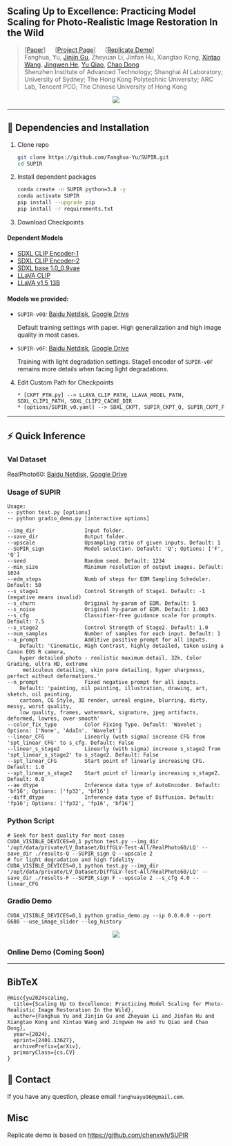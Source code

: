 ## Scaling Up to Excellence: Practicing Model Scaling for Photo-Realistic Image Restoration In the Wild

> [[Paper](https://arxiv.org/abs/2401.13627)] &emsp; [[Project Page](http://supir.xpixel.group/)] &emsp; [[Replicate Demo](https://replicate.com/shanginn/supir)] <br>
> Fanghua, Yu, [Jinjin Gu](https://www.jasongt.com/), Zheyuan Li, Jinfan Hu, Xiangtao Kong, [Xintao Wang](https://xinntao.github.io/), [Jingwen He](https://scholar.google.com.hk/citations?user=GUxrycUAAAAJ), [Yu Qiao](https://scholar.google.com.hk/citations?user=gFtI-8QAAAAJ), [Chao Dong](https://scholar.google.com.hk/citations?user=OSDCB0UAAAAJ) <br>
> Shenzhen Institute of Advanced Technology; Shanghai AI Laboratory; University of Sydney; The Hong Kong Polytechnic University; ARC Lab, Tencent PCG; The Chinese University of Hong Kong <br>


<p align="center">
  <img src="assets/teaser.png">
</p>

---
## 🔧 Dependencies and Installation

1. Clone repo
    ```bash
    git clone https://github.com/Fanghua-Yu/SUPIR.git
    cd SUPIR
    ```

2. Install dependent packages
    ```bash
    conda create -n SUPIR python=3.8 -y
    conda activate SUPIR
    pip install --upgrade pip
    pip install -r requirements.txt
    ```

3. Download Checkpoints
#### Dependent Models
* [SDXL CLIP Encoder-1](https://huggingface.co/openai/clip-vit-large-patch14)
* [SDXL CLIP Encoder-2](https://huggingface.co/laion/CLIP-ViT-bigG-14-laion2B-39B-b160k)
* [SDXL base 1.0_0.9vae](https://huggingface.co/stabilityai/stable-diffusion-xl-base-1.0/blob/main/sd_xl_base_1.0_0.9vae.safetensors)
* [LLaVA CLIP](https://huggingface.co/openai/clip-vit-large-patch14-336)
* [LLaVA v1.5 13B](https://huggingface.co/liuhaotian/llava-v1.5-13b)


#### Models we provided:
* `SUPIR-v0Q`: [Baidu Netdisk](https://pan.baidu.com/s/1lnefCZhBTeDWijqbj1jIyw?pwd=pjq6), [Google Drive](https://drive.google.com/drive/folders/1yELzm5SvAi9e7kPcO_jPp2XkTs4vK6aR?usp=sharing)
    
    Default training settings with paper. High generalization and high image quality in most cases.

* `SUPIR-v0F`: [Baidu Netdisk](https://pan.baidu.com/s/1AECN8NjiVuE3hvO8o-Ua6A?pwd=k2uz), [Google Drive](https://drive.google.com/drive/folders/1yELzm5SvAi9e7kPcO_jPp2XkTs4vK6aR?usp=sharing)

    Training with light degradation settings. Stage1 encoder of `SUPIR-v0F` remains more details when facing light degradations.

4. Edit Custom Path for Checkpoints
    ```
    * [CKPT_PTH.py] --> LLAVA_CLIP_PATH, LLAVA_MODEL_PATH, SDXL_CLIP1_PATH, SDXL_CLIP2_CACHE_DIR 
    * [options/SUPIR_v0.yaml] --> SDXL_CKPT, SUPIR_CKPT_Q, SUPIR_CKPT_F
    ```
---

## ⚡ Quick Inference
### Val Dataset
RealPhoto60: [Baidu Netdisk](https://pan.baidu.com/s/1CJKsPGtyfs8QEVCQ97voBA?pwd=aocg), [Google Drive](https://drive.google.com/drive/folders/1yELzm5SvAi9e7kPcO_jPp2XkTs4vK6aR?usp=sharing)

### Usage of SUPIR
```Shell
Usage: 
-- python test.py [options] 
-- python gradio_demo.py [interactive options]

--img_dir                Input folder.
--save_dir               Output folder.
--upscale                Upsampling ratio of given inputs. Default: 1
--SUPIR_sign             Model selection. Default: 'Q'; Options: ['F', 'Q']
--seed                   Random seed. Default: 1234
--min_size               Minimum resolution of output images. Default: 1024
--edm_steps              Numb of steps for EDM Sampling Scheduler. Default: 50
--s_stage1               Control Strength of Stage1. Default: -1 (negative means invalid)
--s_churn                Original hy-param of EDM. Default: 5
--s_noise                Original hy-param of EDM. Default: 1.003
--s_cfg                  Classifier-free guidance scale for prompts. Default: 7.5
--s_stage2               Control Strength of Stage2. Default: 1.0
--num_samples            Number of samples for each input. Default: 1
--a_prompt               Additive positive prompt for all inputs. 
    Default: 'Cinematic, High Contrast, highly detailed, taken using a Canon EOS R camera, 
    hyper detailed photo - realistic maximum detail, 32k, Color Grading, ultra HD, extreme
     meticulous detailing, skin pore detailing, hyper sharpness, perfect without deformations.'
--n_prompt               Fixed negative prompt for all inputs. 
    Default: 'painting, oil painting, illustration, drawing, art, sketch, oil painting, 
    cartoon, CG Style, 3D render, unreal engine, blurring, dirty, messy, worst quality, 
    low quality, frames, watermark, signature, jpeg artifacts, deformed, lowres, over-smooth'
--color_fix_type         Color Fixing Type. Default: 'Wavelet'; Options: ['None', 'AdaIn', 'Wavelet']
--linear_CFG             Linearly (with sigma) increase CFG from 'spt_linear_CFG' to s_cfg. Default: False
--linear_s_stage2        Linearly (with sigma) increase s_stage2 from 'spt_linear_s_stage2' to s_stage2. Default: False
--spt_linear_CFG         Start point of linearly increasing CFG. Default: 1.0
--spt_linear_s_stage2    Start point of linearly increasing s_stage2. Default: 0.0
--ae_dtype               Inference data type of AutoEncoder. Default: 'bf16'; Options: ['fp32', 'bf16']
--diff_dtype             Inference data type of Diffusion. Default: 'fp16'; Options: ['fp32', 'fp16', 'bf16']
```

### Python Script
```Shell
# Seek for best quality for most cases
CUDA_VISIBLE_DEVICES=0,1 python test.py --img_dir '/opt/data/private/LV_Dataset/DiffGLV-Test-All/RealPhoto60/LQ' --save_dir ./results-Q --SUPIR_sign Q --upscale 2
# for light degradation and high fidelity
CUDA_VISIBLE_DEVICES=0,1 python test.py --img_dir '/opt/data/private/LV_Dataset/DiffGLV-Test-All/RealPhoto60/LQ' --save_dir ./results-F --SUPIR_sign F --upscale 2 --s_cfg 4.0 --linear_CFG
```

### Gradio Demo
```Shell
CUDA_VISIBLE_DEVICES=0,1 python gradio_demo.py --ip 0.0.0.0 --port 6688 --use_image_slider --log_history
```
<p align="center">
  <img src="assets/DemoGuide.png">
</p>


### Online Demo (Coming Soon)


---

## BibTeX
    @misc{yu2024scaling,
      title={Scaling Up to Excellence: Practicing Model Scaling for Photo-Realistic Image Restoration In the Wild}, 
      author={Fanghua Yu and Jinjin Gu and Zheyuan Li and Jinfan Hu and Xiangtao Kong and Xintao Wang and Jingwen He and Yu Qiao and Chao Dong},
      year={2024},
      eprint={2401.13627},
      archivePrefix={arXiv},
      primaryClass={cs.CV}
    }

## 📧 Contact
If you have any question, please email `fanghuayu96@gmail.com`.

## Misc
Replicate demo is based on https://github.com/chenxwh/SUPIR